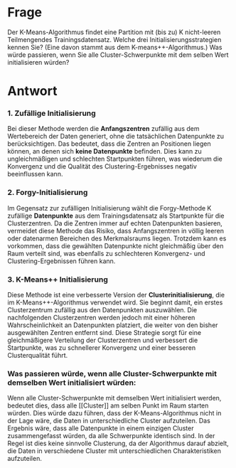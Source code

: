 # Frage
Der K-Means-Algorithmus findet eine Partition mit (bis zu) K nicht-leeren Teilmengendes Trainingsdatensatz. Welche drei Initialisierungsstrategien kennen Sie? (Eine davon stammt aus dem K-means++-Algorithmus.) Was würde passieren, wenn Sie alle Cluster-Schwerpunkte mit dem selben Wert initialisieren würden?

# Antwort
### 1. Zufällige Initialisierung 
Bei dieser Methode werden die **Anfangszentren** zufällig aus dem Wertebereich der Daten generiert, ohne die tatsächlichen Datenpunkte zu berücksichtigen. 
Das bedeutet, dass die Zentren an Positionen liegen können, an denen sich **keine Datenpunkte** befinden. Dies kann zu ungleichmäßigen und schlechten Startpunkten führen, was wiederum die Konvergenz und die Qualität des Clustering-Ergebnisses negativ beeinflussen kann. 
### 2. Forgy-Initialisierung 
Im Gegensatz zur zufälligen Initialisierung wählt die Forgy-Methode K zufällige **Datenpunkte** aus dem Trainingsdatensatz als Startpunkte für die Clusterzentren. 
Da die Zentren immer auf echten Datenpunkten basieren, vermeidet diese Methode das Risiko, dass Anfangszentren in völlig leeren oder datenarmen Bereichen des Merkmalsraums liegen. Trotzdem kann es vorkommen, dass die gewählten Datenpunkte nicht gleichmäßig über den Raum verteilt sind, was ebenfalls zu schlechteren Konvergenz- und Clustering-Ergebnissen führen kann. 
### 3. K-Means++ Initialisierung 
Diese Methode ist eine verbesserte Version der **Clusterinitialisierung**, die im K-Means++-Algorithmus verwendet wird. 
Sie beginnt damit, ein erstes Clusterzentrum zufällig aus den Datenpunkten auszuwählen. Die nachfolgenden Clusterzentren werden jedoch mit einer höheren Wahrscheinlichkeit an Datenpunkten platziert, die weiter von den bisher ausgewählten Zentren entfernt sind. Diese Strategie sorgt für eine gleichmäßigere Verteilung der Clusterzentren und verbessert die Startpunkte, was zu schnellerer Konvergenz und einer besseren Clusterqualität führt.

### Was passieren würde, wenn alle Cluster-Schwerpunkte mit demselben Wert initialisiert würden: 
Wenn alle Cluster-Schwerpunkte mit demselben Wert initialisiert werden, bedeutet dies, dass alle [[Cluster]] am selben Punkt im Raum starten würden. Dies würde dazu führen, dass der K-Means-Algorithmus nicht in der Lage wäre, die Daten in unterschiedliche Cluster aufzuteilen. Das Ergebnis wäre, dass alle Datenpunkte in einem einzigen Cluster zusammengefasst würden, da alle Schwerpunkte identisch sind. In der Regel ist dies keine sinnvolle Clusterung, da der Algorithmus darauf abzielt, die Daten in verschiedene Cluster mit unterschiedlichen Charakteristiken aufzuteilen.